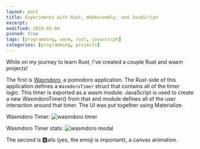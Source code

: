 ```yaml
---
layout: post
title: Experiments with Rust, WebAssembly, and JavaScript
excerpt:
modified: 2019-03-04
pinned: true
tags: [programming, wasm, rust, javascript]
categories: [programming, projects]
---
```


While on my journey to learn Rust, I've created a couple Rust and wasm projects!

The first is [Wasmdoro](https://github.com/nucle0tides/wasmdoro), a pomodoro application.
The Rust-side of this application defines a `WasmdoroTimer` struct that contains all of the timer logic.
This timer is exported as a wasm module. JavaScript is used to create a new WasmdoroTimer() from that and module defines all of the user interaction around that timer.
The UI was put together using Materialize.

Wasmdoro Timer:
![wasmdoro timer](https://gph.is/g/E3X9BNa)

Wasmdoro Timer stats:
![wasmdoro modal](https://gph.is/g/aQnblRZ)

The second is 🅱alls (yes, the emoji is important), a canvas animation.
